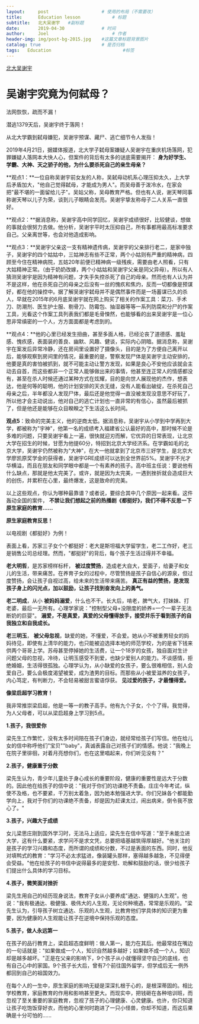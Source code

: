 ```yaml
---
layout:     post   				    # 使用的布局（不需要改）
title:      Education lesson			# 标题
subtitle:   北大吴谢宇   #副标题
date:       2019-04-30 				# 时间
author:     Joel 						# 作者
header-img: img/post-bg-2015.jpg 	#这篇文章标题背景图片
catalog: true 						# 是否归档
tags:	Education							#标签
---
```

<a href="https://xw.qq.com/cmsid/20190430A06JNN/20190430A06JNN00">北大吴谢宇 </a>
# 吴谢宇究竟为何弑母？

法网恢恢，疏而不漏！

潜逃1379天后，吴谢宇终于落网！

从北大学霸到弑母嫌犯，吴谢宇预谋、藏尸、逃亡细节令人发指！

2019年4月21日，据媒体报道，北大学子弑母案嫌疑人吴谢宇在重庆机场落网，犯罪嫌疑人落网本大快人心，但案件的背后有太多的谜底需要揭开： **身为好学生、学霸、大神、天之骄子的他，为什么要杀死自己的亲生母亲？**

**观点1：**一位自称吴谢宇前女友的人称，吴弑母动机系心理压抑太久，上大学后矛盾加大，"他自己觉得弑母，才能成为男人"。而吴母善于泼冷水，在家会把"最不堪的一面留给儿子"。吴姑父称，吴母教育严格。但也有人说，谢天琴同事称谢天琴以儿子为荣，谈到儿子眼睛会发亮。吴谢宇挚友称母子二人关系一直很好。

**观点2：**据消息称，吴谢宇高中同学回忆，吴谢宇成绩很好，比较健谈，想做的事就会很努力去做。他分析，吴谢宇平时太压抑自己，所有事都用最高标准要求自己。父亲离世等，也会对他造成影响。

**观点3：**吴谢宇父亲这一支有精神遗传病，吴谢宇的父亲排行老二，是家中独子，吴谢宇的四个姑姑中，三姑神志有些不正常，两个小姑则有严重的精神病，四顾至今住在精神病院，五姑20年前便已精神病一级残疾，需要由老人照看，只有大姑精神正常。（由于奶奶改嫁，两个小姑姑和吴谢宇父亲是同父异母）。所以有人猜测吴谢宇是因为精神有问题，才失手失控杀死了自己的母亲。然而也有人认为并不是这样，他在杀死自己的母亲之后没有一丝的愧疚和焦灼，反而一切都像是预谋好，都在他的操控中。据了解吴谢宇弑母并不是偶然事件而是一场蓄谋已久的杀人，早就在2015年的6月底吴谢宇就在网上购买了相关的作案工具：菜刀、手术刀、防潮剂、医生护士服、剔骨刀、防霉包、抽湿器等等一系列防腐和分尸的作案工具，光看这个作案工具列表我们都是毛骨悚然，也能够看的出来吴谢宇是一位心思非常缜密的一个人，方方面面都是考虑到的。

**观点4：**他的心里已经发生扭曲，甚至多面人格，已经沦丧了道德感、羞耻感、愧疚感，表面装的善良、幽默、风趣、健谈，实际内心阴暗。据消息称，吴谢宇在案发后异常冷静，还在房间里设置好了摄像头，目的是为了方便自己离开以后，能够观察到房间里的情况，最重要的是，警察发现尸体是吴谢宇主动安排的，他要是真的害怕被抓到，就不可能主动让警方发现，如果是良心不安他应该就会主动去自首，而这些都非一个正常人能够做出来的事情，他甚至连正常人的情感都没有，甚至在杀人时候还通过某种方式在炫耀，目的是向世人展现他的杰作，想表达，他是何等的聪明，他的计划安排的天衣无缝，没有人能看出破绽，在杀死自己母亲之后，半年都没人发现尸体，最后还是他觉得一直没被发现没意思不好玩了， 所以他才会主动说出，他对自己的逃亡计划也一直非常的有信心，虽然最后被抓了，但是他还是能够在众目睽睽之下生活这么长时间。

**观点5**：致命的完美主义，他的逆商太低。据消息称，吴谢宇从小学到中学再到大学，都被称为"宇神"，他第一名的成绩考入福建省公认最好的高中，那时候不论是多难的问题，只要吴谢宇看上一遍，很快就迎刃而解，它优异的日常表现，让北京大学在招生的时候，甘愿为他提60分，特招到北京大学经济系。在学霸如毛的北京大学，吴谢宇仍然被称为"大神"，在大一他就拿到了北京市三好学生，是北京大学廖凯原奖学金的获得者，吴谢宇GRE成绩可以达到全世界前5%。吴谢宇不光才华横溢，而且在朋友和同学眼中都是一个有素养的孩子。高中班主任说：要说他有什么缺点，那就是他太完美了。或许，就是因为太完美，一遇到挫折就会造成巨大的创伤，并累积在心里，最终爆发，这是致命的完美。

以上这些观点，你认为哪种最靠谱？或者说，要综合其中几个原因一起来看。这件轰动全国的案件， **不禁让我们想起之前的热播剧《都挺好》，我们不得不反思一下原生家庭的教育......**

**原生家庭教育反思！**

以电视剧《都挺好》为例！

表面上看，苏家三子女个个都挺好：老大是斯坦福大学留学生，老二工作好，老三是销售公司总经理。然而，"都挺好"的背后，每个孩子生活过得并不幸福。

**老大明哲**，是苏家榜样标杆， **被过度赞扬**，造成老大自大，爱面子，给妻子和女儿的生活，带来痛苦。在养育子女的过程中，尽管赞扬是孩子自信心的源泉，但过度赞扬，会让孩子自视过高，给未来的生活带来痛苦。 **真正有益的赞扬，是发现孩子身上的闪光点，加以鼓励，让孩子找到奋发向上的勇气。**

**老二明成**，从小 **被妈妈溺爱**，什么也不干。长大后，啃老，脾气大，打妹妹、打老婆，最后一无所有。心理学家说："控制型父母+没限度的娇养=一个一辈子无法断奶的巨婴"。 **溺爱，不是真爱，真爱的父母懂得放手，接受并乐于看到孩子的自我独立和自我成长。**

**老三明玉**， **被父母忽视**，缺爱的她，不懂爱，不会爱。她从小不被重男轻女的妈妈待见，即使有上清华的能力，也只能被迫选择本地的师范学校，为的是省下钱来供两个哥哥上学。苏母甚至停掉她的生活费，让一个18岁的女孩，独自面对生计问题父母的忽视，冷待，让明玉感受不到爱，也缺少爱别人的能力。不谈感情，拒绝婚姻，生活得很孤独。心理学认为，从小缺爱的女孩子，要么很难相信，别人会爱自己，要么会极度渴望被爱，成为渣男的目标。而那些从小被爱滋养的女孩子，内心笃定，有判断力，不会轻易被甜言蜜语俘获。 **见过爱的孩子，才最懂得爱。**

**像梁启超学习教育！**

我非常推崇梁启超，他是一等一的教子高手。他有九个子女，个个了得。我觉得，为人父母者，可以从梁启超身上学习到5点。

**1.孩子，我很爱你**

梁先生工作繁忙，没有太多时间陪在孩子们身边，就经常给孩子们写信。他在给儿女的信中称呼他们"宝贝""baby"，真诚表露自己对孩子们的情感。他说："我晚上在院子里徘徊，对着月亮想你们，也在这里唱起来，你们听见没有？"

**2.孩子，健康重于分数**

梁先生认为，青少年儿童处于身心成长的重要阶段，健康的重要性是远大于分数的。因此他在给孩子的信中说："我对于你们的功课绝不责备。庄庄今年考试，纵使不及格，也不要紧，千万别太着急，因为她本勉强进大学。你们兄妹各个都能勤学向上，我对于你们的功课绝不责备，却是因为赶课太过，闹出病来，倒令我不放心了。"

**3.孩子，兴趣大于成绩**

女儿梁思庄刚到国外学习时，无法马上适应，梁先生在信中写道："至于未能立进大学，这有什么要紧，求学问不是求文凭，总要把墙基越筑得厚越好。"他关注的是孩子的学习兴趣和态度，而所谓的成绩和分数，不过是表面的东西。同时，他反对填鸭式的教育："学习不必太求猛进，像装罐头那样，塞得越多越急，不见得便会受益。"他在给孩子的书信中说得最多的是安慰、劝解和鼓励的话，很少给孩子们提出什么具体的学习目标。

**4.孩子，微笑面对挫折**

梁先生用自己的经历现身说法，教育子女从小要养成"通达、健强的人生观"。他说："我有极通达、极健强、极伟大的人生观，无论何种境遇，常常是乐观的。"梁先生认为，引导孩子树立通达、乐观的人生观，比教育他们学具体的知识更为重要，因为健康的人生观能让孩子在逆境中保持乐观的态度。

**5.孩子，做人永远第一**

在孩子的品行教育上，梁启超态度鲜明：做人第一，能力在其后。他最常挂在嘴边的一句话就是："如果做成一个人，知识自然越多越好；如果做不成一个人，知识却是越多越坏。"正是在父亲的影响下，9个孩子从小就懂得坚守自己的底线，也有自己心中的家国。9个孩子长大后，曾有7个前往国外留学，但学成后无一例外都回到自己的祖国效力。

在每个人的一生中，原生家庭的影响无疑是深深扎根于心的，是根深蒂固的。相比学校教育，家庭教育的作用和影响甚至更大。而现实中，把钱砸在各种培训班，而忽视了至关重要的家庭教育，忽视了孩子的心理健康、心灵健康。也许，你只知道让孩子吃饱饭穿好衣，而他的心里何时跑进了一只小怪兽，你却不知道，而这后果确是十分可怕的......
